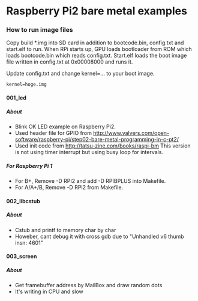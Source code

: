 # Raspberry Pi2 bare metal examples

### How to run image files
Copy build *.img into SD card in addition to bootcode.bin, config.txt and start.elf to run.
When RPi starts up, GPU loads bootloader from ROM which loads bootcode.bin which reads config.txt. Start.elf loads the boot image file written in config.txt at 0x00008000 and runs it.

Update config.txt and change kernel=... to your boot image.
```
kernel=hoge.img
```

#### 001_led
##### About
* Blink OK LED example on Raspberry Pi2.
* Used header file for GPIO from http://www.valvers.com/open-software/raspberry-pi/step02-bare-metal-programming-in-c-pt2/
* Used init code from http://tatsu-zine.com/books/raspi-bm
This version is not using timer interrupt but using busy loop for intervals.

##### For Raspberry Pi 1
* For B+, Remove -D RPI2 and add -D RPIBPLUS into Makefile.
* For A/A+/B, Remove -D RPI2 from Makefile.

#### 002_libcstub
##### About
* Cstub and printf to memory char by char
* Howeber, cant debug it with cross gdb due to "Unhandled v6 thumb insn: 4601"

#### 003_screen
##### About
* Get framebuffer address by MailBox and draw random dots
* It's writing in CPU and slow

